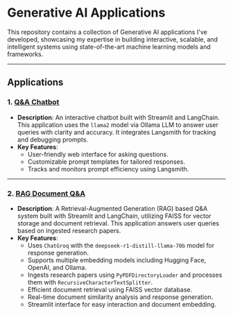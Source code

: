 # Generative AI Applications

This repository contains a collection of Generative AI applications I've developed, showcasing my expertise in building interactive, scalable, and intelligent systems using state-of-the-art machine learning models and frameworks.

---

## Applications

### 1. **[Q&A Chatbot](https://github.com/kvamsi7/gen-ai-apps/tree/main/Q%26A-Chatbot)**
- **Description**: An interactive chatbot built with Streamlit and LangChain. This application uses the `llama2` model via Ollama LLM to answer user queries with clarity and accuracy. It integrates Langsmith for tracking and debugging prompts.
- **Key Features**:
  - User-friendly web interface for asking questions.
  - Customizable prompt templates for tailored responses.
  - Tracks and monitors prompt efficiency using Langsmith.

---

### 2. **[RAG Document Q&A](https://github.com/kvamsi7/gen-ai-apps/tree/main/RAG-Document-QA)**
- **Description**: A Retrieval-Augmented Generation (RAG) based Q&A system built with Streamlit and LangChain, utilizing FAISS for vector storage and document retrieval. This application answers user queries based on ingested research papers.
- **Key Features**:
  - Uses `ChatGroq` with the `deepseek-r1-distill-llama-70b` model for response generation.
  - Supports multiple embedding models including Hugging Face, OpenAI, and Ollama.
  - Ingests research papers using `PyPDFDirectoryLoader` and processes them with `RecursiveCharacterTextSplitter`.
  - Efficient document retrieval using FAISS vector database.
  - Real-time document similarity analysis and response generation.
  - Streamlit interface for easy interaction and document embedding.

